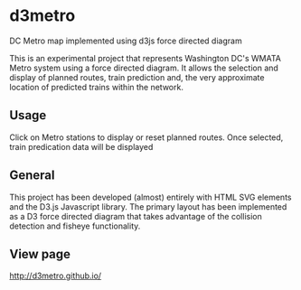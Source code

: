 # d3metro
DC Metro map implemented using d3js force directed diagram

This is an experimental project that represents Washington DC's WMATA Metro system using a force directed diagram. It allows the selection and display of planned routes, train prediction and, the very approximate location of predicted trains within the network.

Usage
-----
Click on Metro stations to display or reset planned routes. Once selected, train predication data will be displayed

General
-------
This project has been developed (almost) entirely with HTML SVG elements and the D3.js Javascript library. The primary layout has been implemented as a D3 force directed diagram that takes advantage of the collision detection and fisheye functionality.


View page
---------
http://d3metro.github.io/

